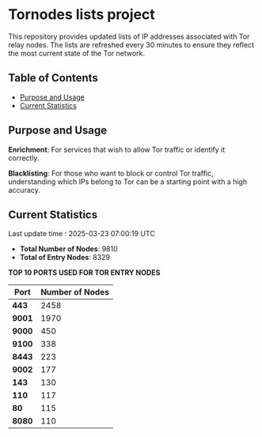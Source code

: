 # Tornodes lists project

This repository provides updated lists of IP addresses associated with Tor relay nodes. The lists are refreshed every 30 minutes to ensure they reflect the most current state of the Tor network.

## Table of Contents

- [Purpose and Usage](#purpose-and-usage)
- [Current Statistics](#current-statistics)


## Purpose and Usage

**Enrichment**: For services that wish to allow Tor traffic or identify it correctly.

**Blacklisting**: For those who want to block or control Tor traffic, understanding which IPs belong to Tor can be a starting point with a high accuracy.

## Current Statistics

Last update time : 2025-03-23 07:00:19 UTC

- **Total Number of Nodes**: 9810
- **Total of Entry Nodes**: 8329

**TOP 10 PORTS USED FOR TOR ENTRY NODES**

| **Port** | **Number of Nodes** |
|------|-----------------|
| **443**   | 2458  |
| **9001**   | 1970  |
| **9000**   | 450  |
| **9100**   | 338  |
| **8443**   | 223  |
| **9002**   | 177  |
| **143**   | 130  |
| **110**   | 117  |
| **80**   | 115  |
| **8080**   | 110  |

